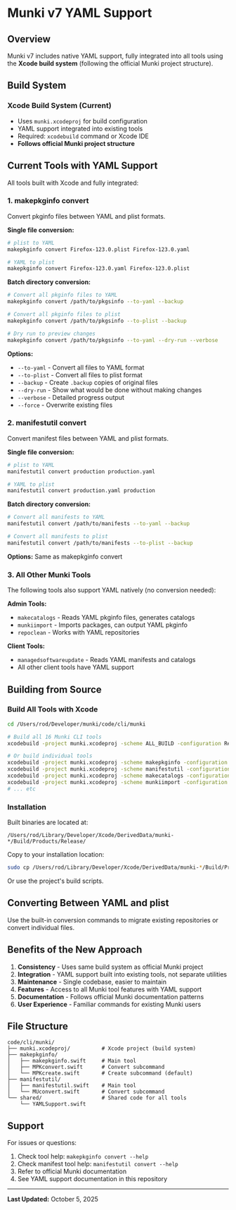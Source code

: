 # Munki v7 YAML Support

## Overview

Munki v7 includes native YAML support, fully integrated into all tools using the **Xcode build system** (following the official Munki project structure).

## Build System

### Xcode Build System (Current)
- Uses `munki.xcodeproj` for build configuration
- YAML support integrated into existing tools
- Required: `xcodebuild` command or Xcode IDE
- **Follows official Munki project structure**

## Current Tools with YAML Support

All tools built with Xcode and fully integrated:

### 1. makepkginfo convert
Convert pkginfo files between YAML and plist formats.

**Single file conversion:**
```bash
# plist to YAML
makepkginfo convert Firefox-123.0.plist Firefox-123.0.yaml

# YAML to plist
makepkginfo convert Firefox-123.0.yaml Firefox-123.0.plist
```

**Batch directory conversion:**
```bash
# Convert all pkginfo files to YAML
makepkginfo convert /path/to/pkgsinfo --to-yaml --backup

# Convert all pkginfo files to plist
makepkginfo convert /path/to/pkgsinfo --to-plist --backup

# Dry run to preview changes
makepkginfo convert /path/to/pkgsinfo --to-yaml --dry-run --verbose
```

**Options:**
- `--to-yaml` - Convert all files to YAML format
- `--to-plist` - Convert all files to plist format
- `--backup` - Create `.backup` copies of original files
- `--dry-run` - Show what would be done without making changes
- `--verbose` - Detailed progress output
- `--force` - Overwrite existing files

### 2. manifestutil convert
Convert manifest files between YAML and plist formats.

**Single file conversion:**
```bash
# plist to YAML
manifestutil convert production production.yaml

# YAML to plist
manifestutil convert production.yaml production
```

**Batch directory conversion:**
```bash
# Convert all manifests to YAML
manifestutil convert /path/to/manifests --to-yaml --backup

# Convert all manifests to plist
manifestutil convert /path/to/manifests --to-plist --backup
```

**Options:** Same as makepkginfo convert

### 3. All Other Munki Tools
The following tools also support YAML natively (no conversion needed):

**Admin Tools:**
- `makecatalogs` - Reads YAML pkginfo files, generates catalogs
- `munkiimport` - Imports packages, can output YAML pkginfo
- `repoclean` - Works with YAML repositories

**Client Tools:**
- `managedsoftwareupdate` - Reads YAML manifests and catalogs
- All other client tools have YAML support

## Building from Source

### Build All Tools with Xcode

```bash
cd /Users/rod/Developer/munki/code/cli/munki

# Build all 16 Munki CLI tools
xcodebuild -project munki.xcodeproj -scheme ALL_BUILD -configuration Release build

# Or build individual tools
xcodebuild -project munki.xcodeproj -scheme makepkginfo -configuration Release build
xcodebuild -project munki.xcodeproj -scheme manifestutil -configuration Release build
xcodebuild -project munki.xcodeproj -scheme makecatalogs -configuration Release build
xcodebuild -project munki.xcodeproj -scheme munkiimport -configuration Release build
# ... etc
```

### Installation

Built binaries are located at:
```
/Users/rod/Library/Developer/Xcode/DerivedData/munki-*/Build/Products/Release/
```

Copy to your installation location:
```bash
sudo cp /Users/rod/Library/Developer/Xcode/DerivedData/munki-*/Build/Products/Release/* /usr/local/munki/
```

Or use the project's build scripts.

## Converting Between YAML and plist

Use the built-in conversion commands to migrate existing repositories or convert individual files.

## Benefits of the New Approach

1. **Consistency** - Uses same build system as official Munki project
2. **Integration** - YAML support built into existing tools, not separate utilities
3. **Maintenance** - Single codebase, easier to maintain
4. **Features** - Access to all Munki tool features with YAML support
5. **Documentation** - Follows official Munki documentation patterns
6. **User Experience** - Familiar commands for existing Munki users

## File Structure

```
code/cli/munki/
├── munki.xcodeproj/          # Xcode project (build system)
├── makepkginfo/
│   ├── makepkginfo.swift     # Main tool
│   ├── MPKconvert.swift      # Convert subcommand
│   └── MPKcreate.swift       # Create subcommand (default)
├── manifestutil/
│   ├── manifestutil.swift    # Main tool
│   └── MUconvert.swift       # Convert subcommand
└── shared/                   # Shared code for all tools
    └── YAMLSupport.swift
```

## Support

For issues or questions:
1. Check tool help: `makepkginfo convert --help`
2. Check manifest tool help: `manifestutil convert --help`
3. Refer to official Munki documentation
4. See YAML support documentation in this repository

---

**Last Updated:** October 5, 2025
